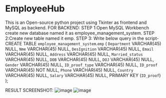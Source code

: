 # EmployeeHub
This is an Open-source python project using Tkinter as frontend and MySQL as backend.
FOR BACKEND:
STEP 1:Open MySQL Workbench create new database named it as employee_management_system.
STEP 2:Create new table named it emp.
STEP 3: Write below query in the script-
CREATE TABLE `employee_management_system`.`emp` (
   `Department` VARCHAR(45) NULL,
   `Nme` VARCHAR(45) NULL,
   `DesIgnition` VARCHAR(45) NULL,
   `Email` VARCHAR(45) NULL,
   `Address` VARCHAR(45) NULL,
   `Married_status` VARCHAR(45) NULL,
   `DOB` VARCHAR(45) NULL,
   `DOJ` VARCHAR(45) NULL,
   `Gender` VARCHAR(45) NULL,
   `ID_proof_type` VARCHAR(45) NULL,
   `ID_proof` VARCHAR(45) NOT NULL,
   `Phone` VARCHAR(45) NULL,
   `Country` VARCHAR(45) NULL,
   `Salary` VARCHAR(45) NULL,
   PRIMARY KEY (`ID_proof`)
);

RESULT SCREENSHOT:
![image](https://github.com/vivek030502/EmployeeHub/assets/110586449/213beb5c-6d74-4726-bce3-d39d53de92f9)
![image](https://github.com/vivek030502/EmployeeHub/assets/110586449/a965be36-b428-42ec-a9eb-ffcdf258e70c)

